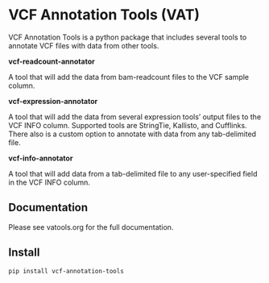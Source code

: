 # VCF Annotation Tools (VAT)

VCF Annotation Tools is a python package that includes several tools to annotate VCF files with data from other tools.

**vcf-readcount-annotator**

A tool that will add the data from bam-readcount files to the VCF sample column.

**vcf-expression-annotator**

A tool that will add the data from several expression tools’ output files to the VCF INFO column. Supported tools are StringTie, Kallisto, and Cufflinks. There also is a custom option to annotate with data from any tab-delimited file.

**vcf-info-annotator**

A tool that will add data from a tab-delimited file to any user-specified field in the VCF INFO column.

## Documentation

Please see vatools.org for the full documentation.

## Install

`pip install vcf-annotation-tools`
